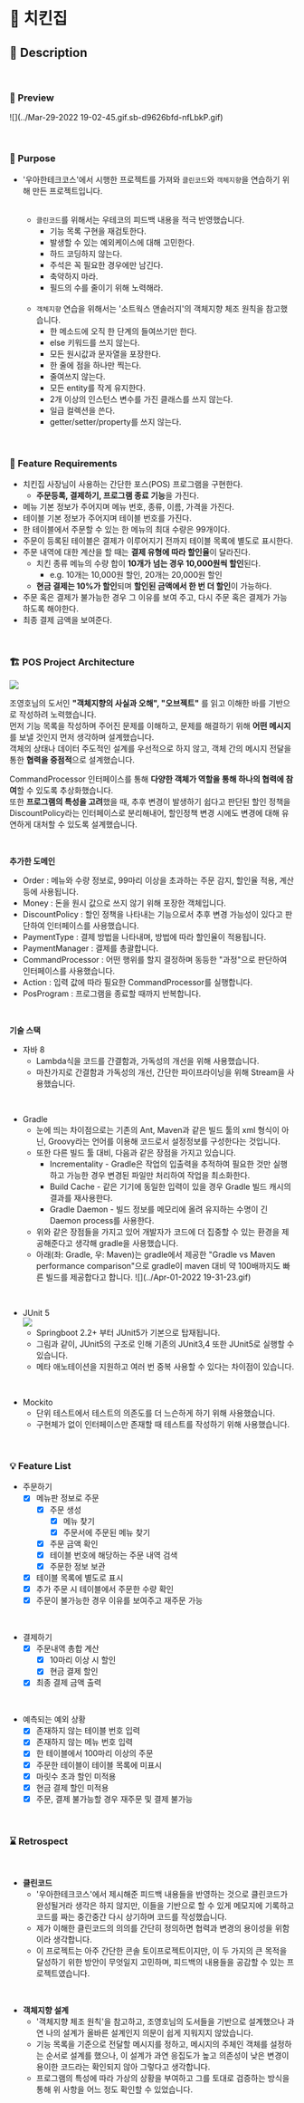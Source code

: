 # 🍗 치킨집

## 📑 Description 

<br>

### 🥁 Preview
![](../Mar-29-2022 19-02-45.gif.sb-d9626bfd-nfLbkP.gif)

<br>

### 🎯 Purpose

- '우아한테크코스'에서 시행한 프로젝트를 가져와 `클린코드`와 `객체지향`을 연습하기 위해 만든 프로젝트입니다.

   <br>

   * `클린코드`를 위해서는 우테코의 피드백 내용을 적극 반영했습니다.
       + 기능 목록 구현을 재검토한다.
       + 발생할 수 있는 예외케이스에 대해 고민한다.
       + 하드 코딩하지 않는다.
       + 주석은 꼭 필요한 경우에만 남긴다.
       + 축약하지 마라.
       + 필드의 수를 줄이기 위해 노력해라.
       
   <br>

   * `객체지향` 연습을 위해서는 '소트웍스 앤솔러지'의 객체지향 체조 원칙을 참고했습니다.
       + 한 메소드에 오직 한 단계의 들여쓰기만 한다.
       + else 키워드를 쓰지 않는다.
       + 모든 원시값과 문자열을 포장한다.
       + 한 줄에 점을 하나만 찍는다.
       + 줄여쓰지 않는다.
       + 모든 entity를 작게 유지한다.
       + 2개 이상의 인스턴스 변수를 가진 클래스를 쓰지 않는다.
       + 일급 컬렉션을 쓴다.
       + getter/setter/property를 쓰지 않는다.
       
<br>

### 🚀 Feature Requirements

- 치킨집 사장님이 사용하는 간단한 포스(POS) 프로그램을 구현한다.
    * **주문등록, 결제하기, 프로그램 종료 기능**을 가진다.
- 메뉴 기본 정보가 주어지며 메뉴 번호, 종류, 이름, 가격을 가진다.
- 테이블 기본 정보가 주어지며 테이블 번호를 가진다.
- 한 테이블에서 주문할 수 있는 한 메뉴의 최대 수량은 99개이다.
- 주문이 등록된 테이블은 결제가 이루어지기 전까지 테이블 목록에 별도로 표시한다.
- 주문 내역에 대한 계산을 할 때는 **결제 유형에 따라 할인율**이 달라진다.
    * 치킨 종류 메뉴의 수량 합이 **10개가 넘는 경우 10,000원씩 할인**된다.
        + e.g. 10개는 10,000원 할인, 20개는 20,000원 할인
    * **현금 결제는 10%가 할인**되며 **할인된 금액에서 한 번 더 할인**이 가능하다.
- 주문 혹은 결제가 불가능한 경우 그 이유를 보여 주고, 다시 주문 혹은 결제가 가능하도록 해야한다.
- 최종 결제 금액을 보여준다.

<br>

### 🏗 POS Project Architecture

![](../diagram.drawio.png)

조영호님의 도서인 **"객체지향의 사실과 오해", "오브젝트"** 를 읽고 이해한 바를 기반으로 작성하려 노력했습니다.  
먼저 기능 목록을 작성하며 주어진 문제를 이해하고, 문제를 해결하기 위해 **어떤 메시지**를 보낼 것인지 먼저 생각하며 설계했습니다.  
객체의 상태나 데이터 주도적인 설계를 우선적으로 하지 않고, 객체 간의 메시지 전달을 통한 **협력을 중점적**으로 설계했습니다.    

CommandProcessor 인터페이스를 통해 **다양한 객체가 역할을 통해 하나의 협력에 참여**할 수 있도록 추상화했습니다.  
또한 **프로그램의 특성을 고려**했을 때, 추후 변경이 발생하기 쉽다고 판단된 할인 정책을 DiscountPolicy라는 인터페이스로 분리해내어, 할인정책 변경 시에도 변경에 대해 유연하게 대처할 수 있도록 설계했습니다. 

<br>


**추가한 도메인**
- Order : 메뉴와 수량 정보로, 99마리 이상을 초과하는 주문 감지, 할인율 적용, 계산 등에 사용됩니다. 
- Money : 돈을 원시 값으로 쓰지 않기 위해 포장한 객체입니다.
- DiscountPolicy : 할인 정책을 나타내는 기능으로서 추후 변경 가능성이 있다고 판단하여 인터페이스를 사용했습니다.
- PaymentType : 결제 방법을 나타내며, 방법에 따라 할인율이 적용됩니다.
- PaymentManager : 결제를 총괄합니다.
- CommandProcessor : 어떤 행위를 할지 결정하며 동등한 "과정"으로 판단하여 인터페이스를 사용했습니다.
- Action : 입력 값에 따라 필요한 CommandProcessor를 실행합니다.
- PosProgram : 프로그램을 종료할 때까지 반복합니다.

<br>

**기술 스택**
- 자바 8
    * Lambda식을 코드를 간결함과, 가독성의 개선을 위해 사용했습니다.
    * 마찬가지로 간결함과 가독성의 개선, 간단한 파이프라이닝을 위해 Stream을 사용했습니다.
    
<br>

- Gradle
    * 눈에 띄는 차이점으로는 기존의 Ant, Maven과 같은 빌드 툴의 xml 형식이 아닌, Groovy라는 언어를 이용해 코드로서 설정정보를 구성한다는 것입니다.
    * 또한 다른 빌드 툴 대비, 다음과 같은 장점을 가지고 있습니다.
        + Incrementality - Gradle은 작업의 입출력을 추적하여 필요한 것만 실행하고 가능한 경우 변경된 파일만 처리하여 작업을 최소화한다.
        + Build Cache - 같은 기기에 동일한 입력이 있을 경우 Gradle 빌드 캐시의 결과를 재사용한다.
        + Gradle Daemon - 빌드 정보를 메모리에 올려 유지하는 수명이 긴 Daemon process를 사용한다.
    * 위와 같은 장점들을 가지고 있어 개발자가 코드에 더 집중할 수 있는 환경을 제공해준다고 생각해 gradle을 사용했습니다.
    * 아래(좌: Gradle, 우: Maven)는 gradle에서 제공한 "Gradle vs Maven performance comparison"으로 gradle이 maven 대비 약 100배까지도 빠른 빌드를 제공합다고 합니다. 
![](../Apr-01-2022 19-31-23.gif)
    
<br>

- JUnit 5  
  ![](../../../Downloads/Drawio/Study/JUnit5.drawio.png)
    * Springboot 2.2+ 부터 JUnit5가 기본으로 탑재됩니다.
    * 그림과 같이, JUnit5의 구조로 인해 기존의 JUnit3,4 또한 JUnit5로 실행할 수 있습니다. 
    * 메타 애노테이션을 지원하고 여러 번 중복 사용할 수 있다는 차이점이 있습니다.

<br>

- Mockito
    * 단위 테스트에서 테스트의 의존도를 더 느슨하게 하기 위해 사용했습니다.
    * 구현체가 없이 인터페이스만 존재할 때 테스트를 작성하기 위해 사용했습니다.

<br>

### 💡 Feature List
- 주문하기
    * [X] 메뉴판 정보로 주문
        * [X] 주문 생성
            + [X] 메뉴 찾기
            + [X] 주문서에 주문된 메뉴 찾기
        * [X] 주문 금액 확인
        * [X] 테이블 번호에 해당하는 주문 내역 검색
        * [X] 주문한 정보 보관
    * [X] 테이블 목록에 별도로 표시
    * [X] 추가 주문 시 테이블에서 주문한 수량 확인
    * [X] 주문이 불가능한 경우 이유를 보여주고 재주문 가능

<br>

- 결제하기
    * [X] 주문내역 총합 계산
        * [X] 10마리 이상 시 할인
        * [X] 현금 결제 할인
    * [X] 최종 결제 금액 출력

<br>

- 예측되는 예외 상황
    * [X] 존재하지 않는 테이블 번호 입력
    * [X] 존재하지 않는 메뉴 번호 입력
    * [X] 한 테이블에서 100마리 이상의 주문
    * [X] 주문한 테이블이 테이블 목록에 미표시
    * [X] 마릿수 초과 할인 미적용
    * [X] 현금 결제 할인 미적용
    * [X] 주문, 결제 불가능할 경우 재주문 및 결제 불가능

<br>

### ⌛️ Retrospect

<br>

- **클린코드**
    * '우아한테크코스'에서 제시해준 피드백 내용들을 반영하는 것으로 클린코드가 완성될거라 생각은 하지 않지만, 이들을 기반으로 할 수 있게 메모지에 기록하고 코드를 짜는 중간중간 다시 상기하며 코드를 작성했습니다.
    * 제가 이해한 클린코드의 의의를 간단히 정의하면 협력과 변경의 용이성을 위함이라 생각합니다. 
    * 이 프로젝트는 아주 간단한 콘솔 토이프로젝트이지만, 이 두 가지의 큰 목적을 달성하기 위한 방안이 무엇일지 고민하며, 피드백의 내용들을 공감할 수 있는 프로젝트였습니다.

<br>

- **객체지향 설계**
    * '객체지향 체조 원칙'을 참고하고, 조영호님의 도서들을 기반으로 설계했으나 과연 나의 설계가 올바른 설계인지 의문이 쉽게 지워지지 않았습니다.  
    * 기능 목록을 기준으로 전달할 메시지를 정하고, 메시지의 주체인 객체를 설정하는 순서로 설계를 했으나, 이 설계가 과연 응집도가 높고 의존성이 낮은 변경이 용이한 코드라는 확인되지 않아 그렇다고 생각합니다.
    * 프로그램의 특성에 따라 가상의 상황을 부여하고 그를 토대로 검증하는 방식을 통해 위 사항을 어느 정도 확인할 수 있었습니다.

<br>
